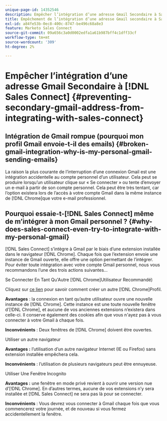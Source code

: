 ```yaml
---
unique-page-id: 14352546
description: Empêcher l’intégration d’une adresse Gmail Secondaire à Sales Connect - Documents Marketo - Documentation du produit
title: Empêchement de l’intégration d’une adresse Gmail secondaire à Sales Connect
exl-id: a84fe53b-0ec8-400c-8747-be496c68a8e3
feature: Marketo Sales Connect
source-git-commit: 09a656c3a0d0002edfa1a61b987bff4c1dff33cf
workflow-type: tm+mt
source-wordcount: '309'
ht-degree: 2%

---
```


# Empêcher l’intégration d’une adresse Gmail Secondaire à [!DNL Sales Connect] {#preventing-secondary-gmail-address-from-integrating-with-sales-connect}

## Intégration de Gmail rompue (pourquoi mon profil Gmail envoie-t-il des emails) {#broken-gmail-integration-why-is-my-personal-gmail-sending-emails}

La raison la plus courante de l’interruption d’une connexion Gmail est une intégration accidentelle au compte personnel d’un utilisateur. Cela peut se produire lorsqu’un utilisateur clique sur « Se connecter » ou tente d’envoyer un e-mail à partir de son compte personnel. Cela peut être très tentant, car l’option existera lors de l’accès à votre compte Gmail dans la même instance de [!DNL Chrome]que votre e-mail professionnel.

## Pourquoi essaie-t-[!DNL Sales Connect] même de m’intégrer à mon Gmail personnel ? {#why-does-sales-connect-even-try-to-integrate-with-my-personal-gmail}

[!DNL Sales Connect] s’intègre à Gmail par le biais d’une extension installée dans le navigateur [!DNL Chrome]. Chaque fois que l’extension envoie une instance de Gmail ouverte, elle offre une option permettant de l’intégrer. Pour éviter toute intégration avec votre compte Gmail personnel, nous vous recommandons l’une des trois actions suivantes...

Se Connecter En Tant Qu&#39;Autre [!DNL Chrome]Utilisateur Recommandé)

Cliquez sur [ce lien](https://support.google.com/chrome/answer/2364824?hl=en) pour savoir comment créer un autre [!DNL Chrome]Profil.

**Avantages** : la connexion en tant qu’autre utilisateur ouvre une nouvelle instance de [!DNL Chrome]. Cette instance est une toute nouvelle fenêtre d’[!DNL Chrome], et aucune de vos anciennes extensions n’existera dans celle-ci. Il conserve également des cookies afin que vous n&#39;ayez pas à vous connecter à votre Gmail à chaque fois.

**Inconvénients** : Deux fenêtres de [!DNL Chrome] doivent être ouvertes.

Utiliser un autre navigateur

**Avantages :** l’utilisation d’un autre navigateur Internet (IE ou Firefox) sans extension installée empêchera cela.

**Inconvénients** : l’utilisation de plusieurs navigateurs peut être ennuyeuse.

Utiliser Une Fenêtre Incognito

**Avantages :** une fenêtre en mode privé revient à ouvrir une version nue d’[!DNL Chrome]. En d’autres termes, aucune de vos extensions n’y sera installée et [!DNL Sales Connect] ne sera pas là pour se connecter.

**Inconvénients** : Vous devrez vous connecter à Gmail chaque fois que vous commencerez votre journée, et de nouveau si vous fermez accidentellement la fenêtre.
